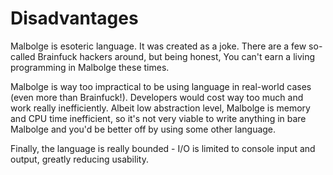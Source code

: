 # Disadvantages

Malbolge is esoteric language. It was created as a joke. There are a few so-called Brainfuck hackers around, but being honest,
You can't earn a living programming in Malbolge these times.

Malbolge is way too impractical to be using language in real-world cases (even more than Brainfuck!). Developers would cost way
too much and work really inefficiently. Albeit low abstraction level, Malbolge is memory and CPU time inefficient,
so it's not very viable to write anything in bare Malbolge and you'd be better off by using some other language.

Finally, the language is really bounded - I/O is limited to console input and output, greatly reducing usability.
